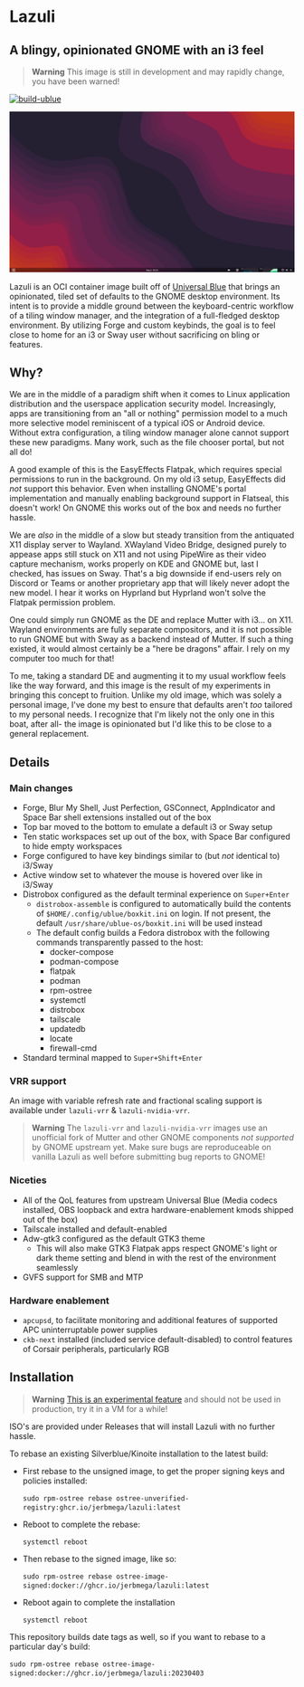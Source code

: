 # Lazuli
## A blingy, opinionated GNOME with an i3 feel
> **Warning**
> This image is still in development and may rapidly change, you have been warned!

[![build-ublue](https://github.com/jerbmega/lazuli/actions/workflows/build.yml/badge.svg)](https://github.com/jerbmega/lazuli/actions/workflows/build.yml)

![](assets/bg.png)

Lazuli is an OCI container image built off of [Universal Blue](https://universal-blue.org) that brings an opinionated, tiled set of defaults to the GNOME desktop environment. Its intent is to provide a middle ground between the keyboard-centric workflow of a tiling window manager, and the integration of a full-fledged desktop environment. By utilizing Forge and custom keybinds, the goal is to feel close to home for an i3 or Sway user without sacrificing on bling or features.

## Why?

We are in the middle of a paradigm shift when it comes to Linux application distribution and the userspace application security model. Increasingly, apps are transitioning from an "all or nothing" permission model to a much more selective model reminiscent of a typical iOS or Android device. Without extra configuration, a tiling window manager alone cannot support these new paradigms. Many work, such as the file chooser portal, but not all do!

A good example of this is the EasyEffects Flatpak, which requires special permissions to run in the background. On my old i3 setup, EasyEffects did *not* support this behavior. Even when installing GNOME's portal implementation and manually enabling background support in Flatseal, this doesn't work! On GNOME this works out of the box and needs no further hassle.

We are *also* in the middle of a slow but steady transition from the antiquated X11 display server to Wayland. XWayland Video Bridge, designed purely to appease apps still stuck on X11 and not using PipeWire as their video capture mechanism, works properly on KDE and GNOME but, last I checked, has issues on Sway. That's a big downside if end-users rely on Discord or Teams or another proprietary app that will likely never adopt the new model. I hear it works on Hyprland but Hyprland won't solve the Flatpak permission problem.

One could simply run GNOME as the DE and replace Mutter with i3... on X11. Wayland environments are fully separate compositors, and it is not possible to run GNOME but with Sway as a backend instead of Mutter. If such a thing existed, it would almost certainly be a "here be dragons" affair. I rely on my computer too much for that!

To me, taking a standard DE and augmenting it to my usual workflow feels like the way forward, and this image is the result of my experiments in bringing this concept to fruition. Unlike my old image, which was solely a personal image, I've done my best to ensure that defaults aren't *too* tailored to my personal needs. I recognize that I'm likely not the only one in this boat, after all- the image is opinionated but I'd like this to be close to a general replacement.

## Details
### Main changes
* Forge, Blur My Shell, Just Perfection, GSConnect, AppIndicator and Space Bar shell extensions installed out of the box
* Top bar moved to the bottom to emulate a default i3 or Sway setup
* Ten static workspaces set up out of the box, with Space Bar configured to hide empty workspaces
* Forge configured to have key bindings similar to (but *not* identical to) i3/Sway
* Active window set to whatever the mouse is hovered over like in i3/Sway
* Distrobox configured as the default terminal experience on `Super+Enter`
  - `distrobox-assemble` is configured to automatically build the contents of `$HOME/.config/ublue/boxkit.ini` on login. If not present, the default `/usr/share/ublue-os/boxkit.ini` will be used instead
  - The default config builds a Fedora distrobox with the following commands transparently passed to the host:
    * docker-compose
    * podman-compose
    * flatpak
    * podman
    * rpm-ostree
    * systemctl
    * distrobox
    * tailscale
    * updatedb
    * locate
    * firewall-cmd
* Standard terminal mapped to `Super+Shift+Enter`

### VRR support
An image with variable refresh rate and fractional scaling support is available under `lazuli-vrr` & `lazuli-nvidia-vrr`.

> **Warning**
> The `lazuli-vrr` and `lazuli-nvidia-vrr` images use an unofficial fork of Mutter and other GNOME components *not supported* by GNOME upstream yet. Make sure bugs are reproduceable on vanilla Lazuli as well before submitting bug reports to GNOME!

### Niceties
* All of the QoL features from upstream Universal Blue (Media codecs installed, OBS loopback and extra hardware-enablement kmods shipped out of the box)
* Tailscale installed and default-enabled
* Adw-gtk3 configured as the default GTK3 theme
  - This will also make GTK3 Flatpak apps respect GNOME's light or dark theme setting and blend in with the rest of the environment seamlessly
* GVFS support for SMB and MTP

### Hardware enablement
* `apcupsd`, to facilitate monitoring and additional features of supported APC uninterruptable power supplies
* `ckb-next` installed (included service default-disabled) to control features of Corsair peripherals, particularly RGB

## Installation

> **Warning**
> [This is an experimental feature](https://www.fedoraproject.org/wiki/Changes/OstreeNativeContainerStable) and should not be used in production, try it in a VM for a while!

ISO's are provided under Releases that will install Lazuli with no further hassle.

To rebase an existing Silverblue/Kinoite installation to the latest build:

- First rebase to the unsigned image, to get the proper signing keys and policies installed:
  ```
  sudo rpm-ostree rebase ostree-unverified-registry:ghcr.io/jerbmega/lazuli:latest
  ```
- Reboot to complete the rebase:
  ```
  systemctl reboot
  ```
- Then rebase to the signed image, like so:
  ```
  sudo rpm-ostree rebase ostree-image-signed:docker://ghcr.io/jerbmega/lazuli:latest
  ```
- Reboot again to complete the installation
  ```
  systemctl reboot
  ```

This repository builds date tags as well, so if you want to rebase to a particular day's build:

```
sudo rpm-ostree rebase ostree-image-signed:docker://ghcr.io/jerbmega/lazuli:20230403
```
